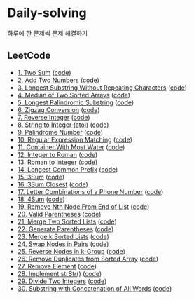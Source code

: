 # Daily-solving
하루에 한 문제씩 문제 해결하기

## LeetCode
- [1. Two Sum](https://leetcode.com/problems/two-sum/) ([code](./leetcode/two-sum.kt))
- [2. Add Two Numbers](https://leetcode.com/problems/add-two-numbers) ([code](./leetcode/add-two-numbers.kt))
- [3. Longest Substring Without Repeating Characters](https://leetcode.com/problems/longest-substring-without-repeating-characters/) ([code](./leetcode/longest-substring-without-repeating-characters.kt))
- [4. Median of Two Sorted Arrays](https://leetcode.com/problems/median-of-two-sorted-arrays/) ([code](./leetcode/median-of-two-sorted-arrays.kt))
- [5. Longest Palindromic Substring](https://leetcode.com/problems/longest-palindromic-substring) ([code](./leetcode/longest-palindromic-substring.kt))
- [6. Zigzag Conversion](https://leetcode.com/problems/zigzag-conversion) ([code](./leetcode/zigzag-conversion.kt))
- [7. Reverse Integer](https://leetcode.com/problems/reverse-integer) ([code](./leetcode/reverse-integer.kt))
- [8. String to Integer (atoi)](https://leetcode.com/problems/string-to-integer-atoi) ([code](./leetcode/string-to-integer-atoi.kt))
- [9. Palindrome Number](https://leetcode.com/problems/palindrome-number) ([code](./leetcode/palindrome-number.kt))
- [10. Regular Expression Matching](https://leetcode.com/problems/regular-expression-matching) ([code](./leetcode/regular-expression-matching.kt))
- [11. Container With Most Water](https://leetcode.com/problems/container-with-most-water) ([code](./leetcode/container-with-most-water.kt))
- [12. Integer to Roman](https://leetcode.com/problems/integer-to-roman) ([code](./leetcode/integer-to-roman.kt))
- [13. Roman to Integer](https://leetcode.com/problems/roman-to-integer) ([code](./leetcode/roman-to-integer.kt))
- [14. Longest Common Prefix](https://leetcode.com/problems/longest-common-prefix) ([code](./leetcode/longest-common-prefix.kt))
- [15. 3Sum](https://leetcode.com/problems/3sum) ([code](./leetcode/3sum.kt))
- [16. 3Sum Closest](https://leetcode.com/problems/3sum-closest) ([code](./leetcode/3sum-closest.kt))
- [17. Letter Combinations of a Phone Number](https://leetcode.com/problems/letter-combinations-of-a-phone-number) ([code](./leetcode/letter-combinations-of-a-phone-number.kt))
- [18. 4Sum](https://leetcode.com/problems/4sum) ([code](./leetcode/4sum.kt))
- [19. Remove Nth Node From End of List](https://leetcode.com/problems/remove-nth-node-from-end-of-list/) ([code](./leetcode/remove-nth-node-from-end-of-list.kt))
- [20. Valid Parentheses](https://leetcode.com/problems/valid-parentheses/) ([code](./leetcode/valid-parentheses.kt))
- [21. Merge Two Sorted Lists](https://leetcode.com/problems/merge-two-sorted-lists) ([code](./leetcode/merge-two-sorted-lists.kt))
- [22. Generate Parentheses](https://leetcode.com/problems/generate-parentheses) ([code](./leetcode/generate-parentheses.kt))
- [23. Merge k Sorted Lists](https://leetcode.com/problems/merge-k-sorted-lists) ([code](./leetcode/merge-k-sorted-lists.kt))
- [24. Swap Nodes in Pairs](https://leetcode.com/problems/swap-nodes-in-pairs) ([code](./leetcode/swap-nodes-in-pairs.kt))
- [25. Reverse Nodes in k-Group](https://leetcode.com/problems/reverse-nodes-in-k-group) ([code](./leetcode/reverse-nodes-in-k-group.kt))
- [26. Remove Duplicates from Sorted Array](https://leetcode.com/problems/remove-duplicates-from-sorted-array) ([code](./leetcode/remove-duplicates-from-sorted-array.kt))
- [27. Remove Element](https://leetcode.com/problems/remove-element/submissions/) ([code](./leetcode/remove-element.kt))
- [28. Implement strStr()](https://leetcode.com/problems/implement-strstr) ([code](./leetcode/implement-strstr.kt))
- [29. Divide Two Integers](https://leetcode.com/problems/divide-two-integers) ([code](./leetcode/divide-two-integers.kt))
- [30. Substring with Concatenation of All Words](https://leetcode.com/problems/substring-with-concatenation-of-all-words/) ([code](./leetcode/substring-with-concatenation-of-all-words.kt))
